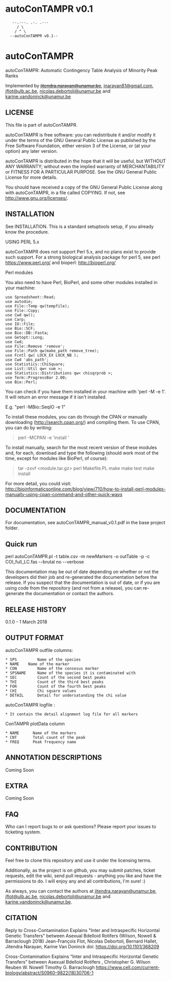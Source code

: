 # autoConTAMPR v0.1
```
   --.---. .-. .---
	 / \
	/ ^ \
  --autoConTAMPR v0.1--
```
# autoConTAMPR
autoConTAMPR: Automatic Contingency Table Analysis of Minority Peak Ranks

Implemented by ~~jitendra.narayan@unamur.be~~, jnarayan81@gmail.com, jflot@ulb.ac.be, nicolas.debortoli@unamur.be and karine.vandoninck@unamur.be

## LICENSE

This file is part of autoConTAMPR.

autoConTAMPR is free software: you can redistribute it and/or modify it under the terms of the GNU General Public License as published by the Free Software Foundation, either version 3 of the License, or (at your option) any later version.

autoConTAMPR is distributed in the hope that it will be useful, but WITHOUT ANY WARRANTY; without even the implied warranty of MERCHANTABILITY or FITNESS FOR A PARTICULAR PURPOSE. See the GNU General Public License for more details.

You should have received a copy of the GNU General Public License along with autoConTAMPR, in a file called COPYING. If not, see <http://www.gnu.org/licenses/>.

## INSTALLATION

See INSTALLATION. This is a standard setuptools setup, if you already know the procedure.

USING PERL 5.x

autoConTAMPR does not support Perl 5.x, and no plans exist to provide such support. For a strong biological analysis package for perl 5, see perl https://www.perl.org/ and bioperl: http://bioperl.org/

Perl modules

You also need to have Perl, BioPerl, and some other modules installed in your
machine:

```
use Spreadsheet::Read;
use autodie;
use File::Temp qw(tempfile);
use File::Copy;
use Cwd qw();
use Carp; 
use IO::File;
use Bio::SCF;
use Bio::DB::Fasta;
use Getopt::Long;
use Cwd;
use File::Remove 'remove';
use File::Path qw(make_path remove_tree);
use Fcntl qw( LOCK_EX LOCK_NB );
use Cwd 'abs_path';
use Statistics::ChiSquare;
use List::Util qw< sum >;
use Statistics::Distributions qw< chisqrprob >;
use Term::ProgressBar 2.00;
use Bio::Perl;

```
You can check if you have them installed in your machine with 
'perl -M<module> -e 1'. It will return an error message if it isn't installed.

E.g. "perl -MBio::SeqIO -e 1"

To install these modules, you can do through the CPAN or manually downloading
(http://search.cpan.org/) and compiling them. To use CPAN, you can do by 
writing:

> perl -MCPAN -e 'install <module>'

To install manually, search for the most recent version of these modules and,
for each, download and type the following (should work most of the time, except
for modules like BioPerl, of course):

> tar -zxvf <module.tar.gz>
> perl Makefile.PL
> make
> make test
> make install

For more detail, you could visit: http://bioinformaticsonline.com/blog/view/710/how-to-install-perl-modules-manually-using-cpan-command-and-other-quick-ways

## DOCUMENTATION

For documentation, see autoConTAMPR_manual_v0.1.pdf in the base project folder.

## Quick run

perl autoConTAMPR.pl -t table.csv -m newMarkers -o outTable -p -c COI_full_LC.fas --brutal no --verbose

This documentation may be out of date depending on whether or not the developers did their job and re-generated the documentation before the release. If you suspect that the documentation is out of date, or if you are using code from the repository (and not from a release), you can re-generate the documentation or contact the authors.

## RELEASE HISTORY

0.1.0 - 1 March 2018

## OUTPUT FORMAT

 autoConTAMPR outfile columns:
 
    * SPS         Name of the species
    * NAME	  Name of the marker
    * CON         Name of the consesus marker
    * SPSNAME     Name of the species it is contaminated with
    * SEC         Count of the second best peaks
    * THI         Count of the third best peaks
    * FOR         Count of the fourth best peaks
    * CHI         Chi square values
    * DETAIL      Detail for undersatanding the chi value

 autoConTAMPR logfile :

    * It contain the detail alignment log file for all markers
 
 ConTAMPR plotData column
 
    * NAME      Name of the markers
    * CNT       Total count of the peak
    * FREQ      Peak frequency name
    
 
## ANNOTATION DESCRIPTIONS
Coming Soon

## EXTRA
 Coming Soon

## FAQ

Who can I report bugs to or ask questions?
Please report your issues to ticketing system.

## CONTRIBUTION

Feel free to clone this repository and use it under the licensing terms.

Additionally, as the project is on github, you may submit patches, ticket requests, edit the wiki, send pull requests - anything you like and have the permissions to do. I will enjoy any and all contributions, I'm sure! :)

As always, you can contact the authors at jitendra.narayan@unamur.be, jflot@ulb.ac.be, nicolas.debortoli@unamur.be and karine.vandoninck@unamur.be.

## CITATION

Reply to Cross-Contamination Explains "Inter and Intraspecific Horizontal Genetic Transfers" between Asexual Bdelloid Rotifers (Wilson, Nowell & Barraclough 2018) Jean-François Flot, Nicolas Debortoli, Bernard Hallet, Jitendra Narayan, Karine Van Doninck doi: https://doi.org/10.1101/368209

Cross-Contamination Explains “Inter and Intraspecific Horizontal Genetic Transfers” between Asexual Bdelloid Rotifers , Christopher G. Wilson Reuben W. Nowell Timothy G. Barraclough https://www.cell.com/current-biology/abstract/S0960-9822(18)30706-1
